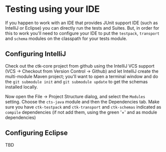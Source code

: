 # Testing using your IDE

If you happen to work with an IDE that provides JUnit support IDE (such as IntelliJ or Eclipse) you can directly run the tests and Suites. But, in order for this to work you'll need to configure your IDE to put the `testpack`, `transport` and `schema` modules on the classpath for your tests module.

## Configuring IntelliJ
Check out the ctk-core project from github using the IntelliJ VCS support (VCS -> Checkout from Version Control -> Github) and let IntelliJ create the multi-module Maven project; you'll want to open a terminal window  and do the `git submodule init` and `git submodule update` to get the schemas installed locally.

Now open the File -> Project Structure dialog, and select the `Modules` setting. Choose the `cts-java` module and then the Dependencies tab. Make sure you have `ctk-testpack` and `ctk-transport` and `ctk-schemas` indicated as `compile` dependencies (if not add them, using the green '+' and as module dependencies)

## Configuring Eclipse
TBD 
